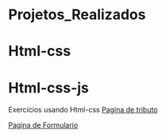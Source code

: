 # Projetos_Realizados
 
# Html-css

# Html-css-js


Exercícios usando Html-css
<a href="https://github.com/RegisSM/Projetos_Realizados/tree/main/Html_Css/Exercicios_Praticos/1_Exercicio_PaginaTributo"> Pagina de tributo</a>

<a href="https://github.com/RegisSM/Projetos_Realizados/blob/main/Html_Css/Exercicios_Praticos/2_Exercicio_Formulario/index.html"> Pagina de Formulario</a>